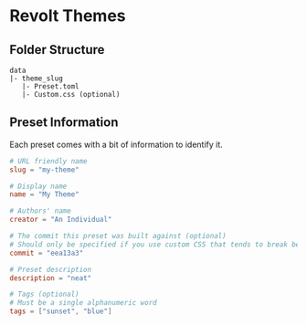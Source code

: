 # Revolt Themes

## Folder Structure

```
data
|- theme_slug
   |- Preset.toml
   |- Custom.css (optional)
```

## Preset Information

Each preset comes with a bit of information to identify it.

```toml
# URL friendly name
slug = "my-theme"

# Display name
name = "My Theme"

# Authors' name
creator = "An Individual"

# The commit this preset was built against (optional)
# Should only be specified if you use custom CSS that tends to break between updates
commit = "eea13a3"

# Preset description
description = "neat"

# Tags (optional)
# Must be a single alphanumeric word
tags = ["sunset", "blue"]
```
